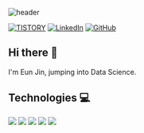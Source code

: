 ![header](https://capsule-render.vercel.app/api?type=soft&color=ffd7d7&section=header&text=Hello,%20World!&fontColor=915858&fontAlign=65)

[![TISTORY](https://img.shields.io/badge/Tistory-000000?style=for-the-badge&logo=Tistory&logoColor=white)](https://joy-home.tistory.com/)
[![LinkedIn](https://img.shields.io/badge/LinkedIn-0077B5?style=for-the-badge&logo=linkedin&logoColor=white)](https://pe.linkedin.com/in/levi-arista)
[![GitHub](https://img.shields.io/badge/GitHub-100000?style=for-the-badge&logo=github&logoColor=white)](https://github.com/echo153)

## Hi there 👋

I'm Eun Jin, jumping into Data Science.


<!-- ### Latest posts -->


## Technologies 💻
![](https://img.shields.io/badge/Python-3776AB?style=flat-square&logo=Python&logoColor=white)
![](https://img.shields.io/badge/MySQL-4479A1?style=flat-square&logo=MySQL&logoColor=white)
![](https://img.shields.io/badge/HTML-E34F26?style=flat-square&logo=HTML5&logoColor=white)
![](https://img.shields.io/badge/CSS-1572B6?style=flat-square&logo=CSS3&logoColor=white)
![](https://img.shields.io/badge/Git-F05032?style=flat-square&logo=Git&logoColor=white)
